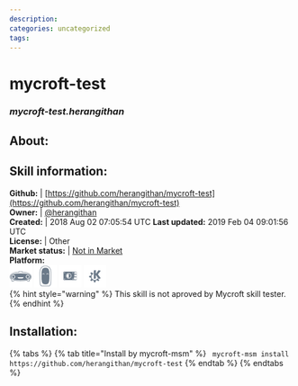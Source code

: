 ```yaml
--- 
description: 
categories: uncategorized   
tags:   
---
```


# mycroft-test  
### _mycroft-test.herangithan_  
## About:  


## Skill information:  
**Github:** | [https://github.com/herangithan/mycroft-test](https://github.com/herangithan/mycroft-test)  
**Owner:** | [@herangithan](https://github.com/herangithan)  
**Created:** | 2018 Aug 02 07:05:54 UTC  **Last updated:** 2019 Feb 04 09:01:56 UTC  
**License:** | Other  
**Market status:** | [Not in Market](https://market.mycroft.ai/skill/)  
**Platform:**  
 ![](../.gitbook/assets/mark-1-icon.png)  ![](../.gitbook/assets/mark-2-icon.png)  ![](../.gitbook/assets/picroft-icon.png)  ![](../.gitbook/assets/kde.png)   
{% hint style="warning" %}
This skill is not aproved by Mycroft skill tester.
{% endhint %}
    
## Installation:  
{% tabs %}
{% tab title="Install by mycroft-msm" %}
``` mycroft-msm install https://github.com/herangithan/mycroft-test```
{% endtab %}
  {% endtabs %}
  